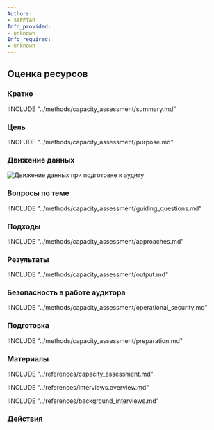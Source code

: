 ```yaml
---
Authors:
- SAFETAG
Info_provided:
- unknown
Info_required:
- unknown
---
```


## Оценка ресурсов

### Кратко
!INCLUDE "../methods/capacity_assessment/summary.md"

### Цель
!INCLUDE "../methods/capacity_assessment/purpose.md"

### Движение данных
![Движение данных при подготовке к аудиту](images/info_flows/capacity_assessment.svg)

### Вопросы по теме
!INCLUDE "../methods/capacity_assessment/guiding_questions.md"

### Подходы
!INCLUDE "../methods/capacity_assessment/approaches.md"

### Результаты
!INCLUDE "../methods/capacity_assessment/output.md"

### Безопасность в работе аудитора
!INCLUDE "../methods/capacity_assessment/operational_security.md"

### Подготовка
!INCLUDE "../methods/capacity_assessment/preparation.md"




### Материалы

<div class="greybox">
!INCLUDE "../references/capacity_assessment.md"

!INCLUDE "../references/interviews.overview.md"

!INCLUDE "../references/background_interviews.md"

</div>

### Действия